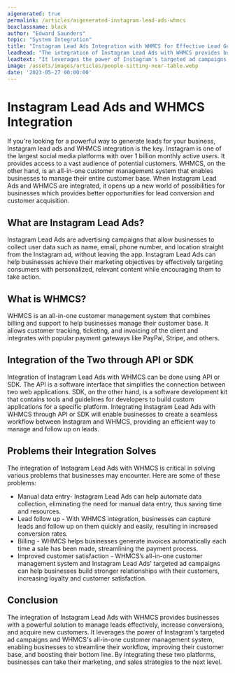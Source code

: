 ```yaml
---
aigenerated: true
permalink: /articles/aigenerated-instagram-lead-ads-whmcs
boxclassname: black
author: "Edward Saunders"
topic: "System Integration"
title: "Instagram Lead Ads Integration with WHMCS for Effective Lead Generation"
leadhead: "The integration of Instagram Lead Ads with WHMCS provides businesses with a powerful solution to manage leads effectively, increase conversions, and acquire new customers"
leadtext: "It leverages the power of Instagram's targeted ad campaigns and WHMCS's all-in-one customer management system, enabling businesses to streamline their workflow, improving their customer base, and boosting their bottom line. By integrating these two platforms, businesses can take their marketing, and sales strategies to the next level."
image: /assets/images/articles/people-sitting-near-table.webp
date: '2023-05-27 00:00:00'
---
```

<div class="arttext">    <h1>Instagram Lead Ads and WHMCS Integration</h1>
    <p>If you're looking for a powerful way to generate leads for your business, Instagram lead ads and WHMCS integration is the key. Instagram is one of the largest social media platforms with over 1 billion monthly active users. It provides access to a vast audience of potential customers. WHMCS, on the other hand, is an all-in-one customer management system that enables businesses to manage their entire customer base. When Instagram Lead Ads and WHMCS are integrated, it opens up a new world of possibilities for businesses which provides better opportunities for lead conversion and customer acquisition.</p>
    <h2>What are Instagram Lead Ads?</h2>
    <p>Instagram Lead Ads are advertising campaigns that allow businesses to collect user data such as name, email, phone number, and location straight from the Instagram ad, without leaving the app. Instagram Lead Ads can help businesses achieve their marketing objectives by effectively targeting consumers with personalized, relevant content while encouraging them to take action.</p>
    <h2>What is WHMCS?</h2>
    <p>WHMCS is an all-in-one customer management system that combines billing and support to help businesses manage their customer base. It allows customer tracking, ticketing, and invoicing of the client and integrates with popular payment gateways like PayPal, Stripe, and others.</p>
    <h2>Integration of the Two through API or SDK</h2>
    <p>Integration of Instagram Lead Ads with WHMCS can be done using API or SDK. The API is a software interface that simplifies the connection between two web applications. SDK, on the other hand, is a software development kit that contains tools and guidelines for developers to build custom applications for a specific platform. Integrating Instagram Lead Ads with WHMCS through API or SDK will enable businesses to create a seamless workflow between Instagram and WHMCS, providing an efficient way to manage and follow up on leads.</p>
    <h2>Problems their Integration Solves</h2>
    <p>The integration of Instagram Lead Ads with WHMCS is critical in solving various problems that businesses may encounter. Here are some of these problems:</p>
    <ul>
        <li>Manual data entry- Instagram Lead Ads can help automate data collection, eliminating the need for manual data entry, thus saving time and resources.</li>
        <li>Lead follow up - With WHMCS integration, businesses can capture leads and follow up on them quickly and easily, resulting in increased conversion rates.</li>
        <li>Billing - WHMCS helps businesses generate invoices automatically each time a sale has been made, streamlining the payment process.</li>
        <li>Improved customer satisfaction - WHMCS’s all-in-one customer management system and Instagram Lead Ads' targeted ad campaigns can help businesses build stronger relationships with their customers, increasing loyalty and customer satisfaction.</li>
    </ul>
    <h2>Conclusion</h2>
    <p>The integration of Instagram Lead Ads with WHMCS provides businesses with a powerful solution to manage leads effectively, increase conversions, and acquire new customers. It leverages the power of Instagram's targeted ad campaigns and WHMCS's all-in-one customer management system, enabling businesses to streamline their workflow, improving their customer base, and boosting their bottom line. By integrating these two platforms, businesses can take their marketing, and sales strategies to the next level.</p>
</div>